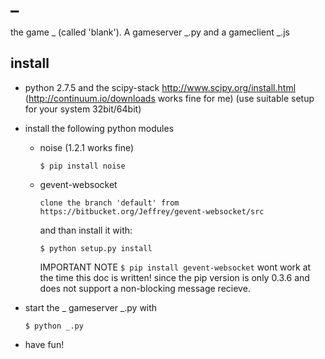 _
=

the game _ (called 'blank'). A gameserver _.py and a gameclient _.js

install 
-------

*   python 2.7.5 and the scipy-stack
    http://www.scipy.org/install.html (http://continuum.io/downloads works fine for me)
    (use suitable setup for your system 32bit/64bit)
  
*   install the following python modules
    -   noise (1.2.1 works fine)
        ```
        $ pip install noise
        ```

    -   gevent-websocket
        ```
        clone the branch 'default' from https://bitbucket.org/Jeffrey/gevent-websocket/src
        ```
        and than install it with:
        ```
        $ python setup.py install
        ```
    
        IMPORTANT NOTE
        ` $ pip install gevent-websocket ` wont work at the time this doc is written! 
        since the pip version is only 0.3.6 and does not support a non-blocking message recieve.

*   start the _ gameserver _.py with
    ```
    $ python _.py
    ```

*   have fun!
